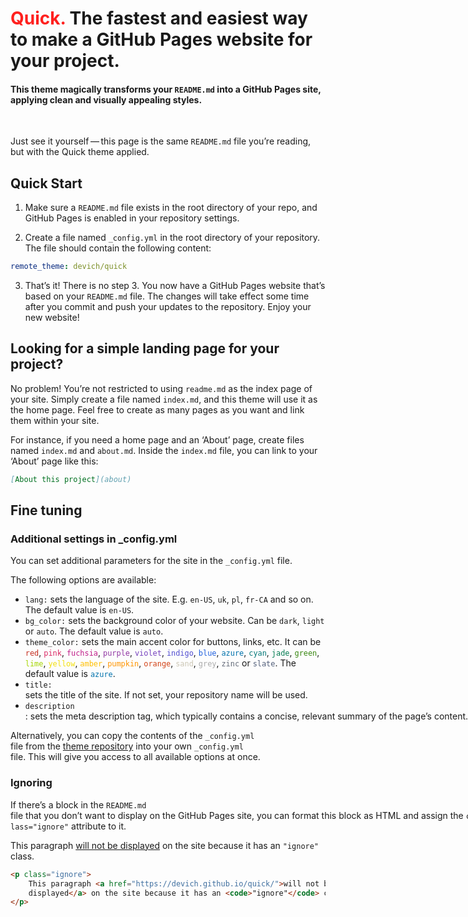 # <span style="color: #ff201e">Quick.</span> The fastest and easiest way to make a GitHub Pages website for your project.
#### This theme magically transforms your `README.md` into a GitHub Pages site, applying clean and visually appealing styles.
&nbsp;

<p class="ignore">Just see it yourself&thinsp;—&thinsp;this page is the same <code>README.md</code> file you’re reading, but with the Quick theme applied.</p>

## Quick Start

1. Make sure a `README.md` file exists in the root directory of your repo, and GitHub Pages is enabled in your repository settings.

2. Create a file named `_config.yml` in the root directory of your repository. The file should contain the following content:
```yaml
remote_theme: devich/quick
```

3. That’s it! There is no step 3. You now have a GitHub Pages website that’s based on your `README.md` file. The changes will take effect some time after you commit and push your updates to the repository. Enjoy your new website!


## Looking for a simple landing page for your project? 

No problem! You’re not restricted to using `readme.md` as the index page of your site. Simply create a file named `index.md`, and this theme will use it as the home page. Feel free to create as many pages as you want and link them within your site.

For instance, if you need a home page and an ‘About’ page, create files named `index.md` and `about.md`. Inside the `index.md` file, you can link to your ‘About’ page like this:

```md
[About this project](about)
```


## Fine tuning
### Additional settings in _config.yml

You can set additional parameters for the site in the `_config.yml` file.

The following options are available:

- `lang:` sets the language of the site. E.g. `en-US`, `uk`, `pl`, `fr-CA` and so on. The default value is `en-US`.
- `bg_color:` sets the background color of your website. Can be `dark`, `light` or `auto`. The default value is `auto`.
- `theme_color:` sets the main accent color for buttons, links, etc. It can be <nobr><code class="highlighter-rouge" style="color:#c52f21">red</code>,</nobr> <nobr><code class="highlighter-rouge" style="color:#d92662">pink</code>,</nobr> <nobr><code class="highlighter-rouge" style="color:#c0208a">fuchsia</code>,</nobr> <nobr><code class="highlighter-rouge" style="color:#9136a3">purple</code>,</nobr> <nobr><code class="highlighter-rouge" style="color:#7540be">violet</code>,</nobr> <nobr><code class="highlighter-rouge" style="color:#524ed1">indigo</code>,</nobr> <nobr><code class="highlighter-rouge" style="color:#2060de">blue</code>,</nobr> <nobr><code class="highlighter-rouge" style="color:#0172ac">azure</code>,</nobr> <nobr><code class="highlighter-rouge" style="color:#047878">cyan</code>,</nobr> <nobr><code class="highlighter-rouge" style="color:#007a50">jade</code>,</nobr> <nobr><code class="highlighter-rouge" style="color:#398712">green</code>,</nobr> <nobr><code class="highlighter-rouge" style="color:#a5d601">lime</code>,</nobr> <nobr><code class="highlighter-rouge" style="color:#f2df0d">yellow</code>,</nobr> <nobr><code class="highlighter-rouge" style="color:#ffbf00">amber</code>,</nobr> <nobr><code class="highlighter-rouge" style="color:#ff9500">pumpkin</code>,</nobr> <nobr><code class="highlighter-rouge" style="color:#d24317">orange</code>,</nobr> <nobr><code class="highlighter-rouge" style="color:#ccc6b4">sand</code>,</nobr> <nobr><code class="highlighter-rouge" style="color:#ababab">grey</code>,</nobr> <nobr><code class="highlighter-rouge" style="color:#646b79">zinc</code> or <nobr><code class="highlighter-rouge" style="color:#525f7a">slate</code>.</nobr> The default value is <nobr><code class="highlighter-rouge" style="color:#0172ac">azure</code>.
- `title:` sets the title of the site. If not set, your repository name will be used.
- `description`: sets the meta description tag, which typically contains a concise, relevant summary of the page’s content.

Alternatively, you can copy the contents of the `_config.yml` file from the [theme repository](https://github.com/devich/quick/blob/main/_config.yml) into your own `_config.yml` file. This will give you access to all available options at once.



### Ignoring

If there’s a block in the `README.md` file that you don’t want to display on the GitHub Pages site, you can format this block as HTML and assign the `class="ignore"` attribute to it.

<p class="ignore">
    This paragraph <a href="https://devich.github.io/quick/">will not be displayed</a>
    on the site because it has an <code>"ignore"</code> class.
</p>

```html
<p class="ignore">
    This paragraph <a href="https://devich.github.io/quick/">will not be
    displayed</a> on the site because it has an <code>"ignore"</code> class.
</p>
```